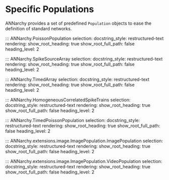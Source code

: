 # Specific Populations

ANNarchy provides a set of predefined `Population` objects to ease the
definition of standard networks.

::: ANNarchy.PoissonPopulation
    selection:
      docstring_style: restructured-text
    rendering:
      show_root_heading: true
      show_root_full_path: false
      heading_level: 2

::: ANNarchy.SpikeSourceArray
    selection:
      docstring_style: restructured-text
    rendering:
      show_root_heading: true
      show_root_full_path: false
      heading_level: 2

::: ANNarchy.TimedArray
    selection:
      docstring_style: restructured-text
    rendering:
      show_root_heading: true
      show_root_full_path: false
      heading_level: 2

::: ANNarchy.HomogeneousCorrelatedSpikeTrains
    selection:
      docstring_style: restructured-text
    rendering:
      show_root_heading: true
      show_root_full_path: false
      heading_level: 2

::: ANNarchy.TimedPoissonPopulation
    selection:
      docstring_style: restructured-text
    rendering:
      show_root_heading: true
      show_root_full_path: false
      heading_level: 2

::: ANNarchy.extensions.image.ImagePopulation.ImagePopulation
    selection:
      docstring_style: restructured-text
    rendering:
      show_root_heading: true
      show_root_full_path: false
      heading_level: 2

::: ANNarchy.extensions.image.ImagePopulation.VideoPopulation
    selection:
      docstring_style: restructured-text
    rendering:
      show_root_heading: true
      show_root_full_path: false
      heading_level: 2
